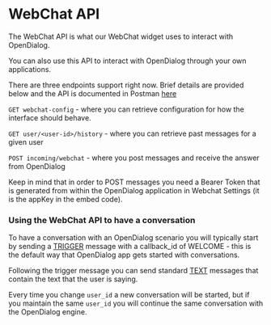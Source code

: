 # WebChat API

The WebChat API is what our WebChat widget uses to interact with OpenDialog.&#x20;

You can also use this API to interact with OpenDialog through your own applications.

There are three endpoints support right now. Brief details are provided below and the API is  documented in Postman [here](https://documenter.getpostman.com/view/3532544/TVmLAdPF)

`GET webchat-config`  - where you can retrieve configuration for how the interface should behave.&#x20;

`GET user/<user-id>/history` - where you can retrieve past messages for a given user

`POST incoming/webchat`  - where you post messages and receive the answer from OpenDialog

Keep in mind that in order to POST messages you need a Bearer Token that is generated from within the OpenDialog application in Webchat Settings (it is the appKey in the embed code). &#x20;

### Using the WebChat API to have a conversation

To have a conversation with an OpenDialog scenario you will typically start by sending a [TRIGGER](https://documenter.getpostman.com/view/3532544/TVmLAdPF#372bcbba-e0af-43f5-b6cd-d59790f86522) message with a callback\_id of WELCOME - this is the default way that OpenDialog app gets started with conversations.

Following the trigger message you can send standard [TEXT](https://documenter.getpostman.com/view/3532544/TVmLAdPF#c83d72c8-11d2-45d9-9949-37e22a5cf635) messages that contain the text that the user is saying.&#x20;

Every time you change `user_id` a new conversation will be started, but if you maintain the same `user_id` you will continue the same conversation with the OpenDialog engine.

